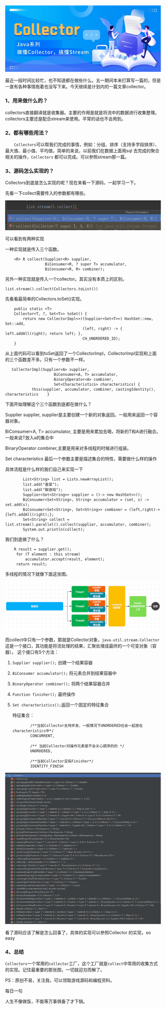 ![](../img/20200509/0.png)

最近一段时间比较忙，也不知道都在做些什么。五一期间本来打算写一篇的，但是一直有各种事情拖着也没写下来。今天继续是计划内的一篇文章collector。

### 1、用来做什么的？

​	collectors直接翻译就是收集器。主要的作用是就是将流中的数据进行收集整理。collectors主要还是配合stream来使用。平常的话也不会用到。

### 2、都有哪些用法？

`	 Collectors`可以帮我们完成的事情，例如：分组、排序（支持多字段排序）、最大值、最小值、平均值，简单的来说，以前我们在数据上面用sql 去完成的聚合相关的操作，`Collectors` 都可以完成。可以参照stream那一篇。

### 3、源码怎么实现的？

  Collectors到底是怎么实现的呢？现在来看一下源码，一起学习一下。

先看一下collect需要传入的参数都有哪些。

![](../img/20200509/1.png)

可以看到有两种实现

一种实现就是传入三个函数。

```
    <R> R collect(Supplier<R> supplier,
                  BiConsumer<R, ? super T> accumulator,
                  BiConsumer<R, R> combiner);
```

另外一种实现就是传入一个collector。其实没有本质上的区别。

```
list.stream().collect(Collectors.toList())
```

先看看最简单的Collectors.toSet()实现。

```
    public static <T>
    Collector<T, ?, Set<T>> toSet() {
        return new CollectorImpl<>((Supplier<Set<T>>) HashSet::new, Set::add,
                                   (left, right) -> { left.addAll(right); return left; },
                                   CH_UNORDERED_ID);
    }
```

从上面代码可以看到toSet返回了一个CollectorImpl，CollectorImpl实现和上面的三个函数差不多。只有一个参数不一样。

```
   CollectorImpl(Supplier<A> supplier,
                      BiConsumer<A, T> accumulator,
                      BinaryOperator<A> combiner,
                      Set<Characteristics> characteristics) {
            this(supplier, accumulator, combiner, castingIdentity(), characteristics    }
```

下面开始理解这个三个函数到底都在做什么？

Supplier<A> supplier, supplier是主要创建一个新的对象返回。一般用来返回一个容器对象。

BiConsumer<A, T> accumulator, 主要是用来累加去喝，将新的T和A进行融合。一般来说T放入a的集合中

BinaryOperator<A> combiner,主要是用来对多线程的时候进行组装。

Set<Characteristics> characteristics 最后一个参数主要是描述集合的特性，需要做什么样的操作

具体流程是什么样的我们自己来实现一下

```
        List<String> list = Lists.newArrayList();
        list.add("香菜");
        list.add("聊游戏");
        Supplier<Set<String>> supplier = ()-> new HashSet<>();
        BiConsumer<Set<String>, String> accumulator = (set, s) ->  set.add(s);
        BiConsumer<Set<String>, Set<String>> combiner = (left,right)->{left.addAll(right);};
        Set<String> collect = list.stream().parallel().collect(supplier, accumulator, combiner);
        System.out.println(collect);
```

我们到底做了什么？

```
 	R result = supplier.get();
     for (T element : this stream)
         accumulator.accept(result, element);
     return result;
```

多线程的情况下就像下面这张图。

![图片引用自网络，如有侵权可联系我删除](../img/20200509/2.png)

而collect中只有一个参数，那就是Collector对象，`java.util.stream.Collector`
 这是一个接口，其功能是将流处理的结果，汇聚处理成最终的一个可变对象（容器）。
 这个接口有5个方法：

1. `Supplier supplier();` 创建一个结果容器

2. `BiConsumer accumulator();` 将元素合并到结果容器中

3. `BinaryOperator combiner();` 将两个结果容器合并

4. `Function finisher();` 最终操作

5. `Set characteristics();`返回一个固定的特征集合

    特征集合：

    ```
            /**当前Collector支持并发，一般情况下UNORDERED也会一起放在characteristics中*/
            CONCURRENT,
    
            /** 当前Collector对操作元素是不会关心顺序的的 */
            UNORDERED,
    
            /**当前Collector没有Finisher*/
            IDENTITY_FINISH
    ```

    

![](../img/20200509/3.png)

看了源码应该了解是怎么回事了，具体的实现可以参照Collector 的实现，so easy

### 4、总结

`Collectors`一个常用的`collector`工厂，这个工厂就是`collect`中常用的收集方式的实现。记住最重要的那张图，一切就迎刃而解了。

PS：原创不易，关注我，可以领取游戏源码和编程资料。

每日一句

人生不像做饭，不能等万事俱备了才下锅。



